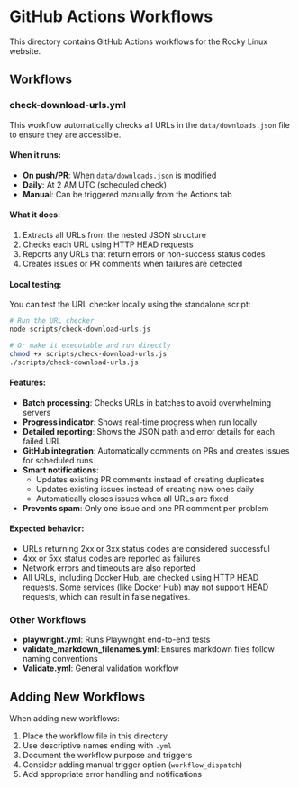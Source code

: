 # GitHub Actions Workflows

This directory contains GitHub Actions workflows for the Rocky Linux website.

## Workflows

### check-download-urls.yml

This workflow automatically checks all URLs in the `data/downloads.json` file to ensure they are accessible.

#### When it runs:

- **On push/PR**: When `data/downloads.json` is modified
- **Daily**: At 2 AM UTC (scheduled check)
- **Manual**: Can be triggered manually from the Actions tab

#### What it does:

1. Extracts all URLs from the nested JSON structure
2. Checks each URL using HTTP HEAD requests
3. Reports any URLs that return errors or non-success status codes
4. Creates issues or PR comments when failures are detected

#### Local testing:

You can test the URL checker locally using the standalone script:

```bash
# Run the URL checker
node scripts/check-download-urls.js

# Or make it executable and run directly
chmod +x scripts/check-download-urls.js
./scripts/check-download-urls.js
```

#### Features:

- **Batch processing**: Checks URLs in batches to avoid overwhelming servers
- **Progress indicator**: Shows real-time progress when run locally
- **Detailed reporting**: Shows the JSON path and error details for each failed URL
- **GitHub integration**: Automatically comments on PRs and creates issues for scheduled runs
- **Smart notifications**:
  - Updates existing PR comments instead of creating duplicates
  - Updates existing issues instead of creating new ones daily
  - Automatically closes issues when all URLs are fixed
- **Prevents spam**: Only one issue and one PR comment per problem

#### Expected behavior:

- URLs returning 2xx or 3xx status codes are considered successful
- 4xx or 5xx status codes are reported as failures
- Network errors and timeouts are also reported
- All URLs, including Docker Hub, are checked using HTTP HEAD requests. Some services (like Docker Hub) may not support HEAD requests, which can result in false negatives.

### Other Workflows

- **playwright.yml**: Runs Playwright end-to-end tests
- **validate_markdown_filenames.yml**: Ensures markdown files follow naming conventions
- **Validate.yml**: General validation workflow

## Adding New Workflows

When adding new workflows:

1. Place the workflow file in this directory
2. Use descriptive names ending with `.yml`
3. Document the workflow purpose and triggers
4. Consider adding manual trigger option (`workflow_dispatch`)
5. Add appropriate error handling and notifications
